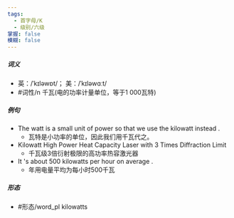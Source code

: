 ```yaml
---
tags:
  - 首字母/K
  - 级别/六级
掌握: false
模糊: false
---
```

##### 词义
- 英：/ˈkɪləwɒt/； 美：/ˈkɪləwɑːt/
- #词性/n  千瓦(电的功率计量单位，等于1 000瓦特)
##### 例句
- The watt is a small unit of power so that we use the kilowatt instead .
	- 瓦特是小功率的单位，因此我们用千瓦代之。
- Kilowatt High Power Heat Capacity Laser with 3 Times Diffraction Limit
	- 千瓦级3倍衍射极限的高功率热容激光器
- It 's about 500 kilowatts per hour on average .
	- 年用电量平均为每小时500千瓦
##### 形态
- #形态/word_pl kilowatts

